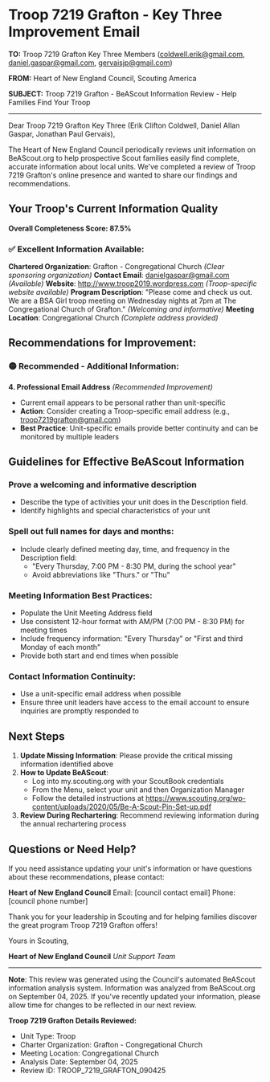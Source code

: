 # Troop 7219 Grafton - Key Three Improvement Email

**TO:** Troop 7219 Grafton Key Three Members (coldwell.erik@gmail.com, daniel.gaspar@gmail.com, gervaisjp@gmail.com)

**FROM:** Heart of New England Council, Scouting America

**SUBJECT:** Troop 7219 Grafton - BeAScout Information Review - Help Families Find Your Troop

---

Dear Troop 7219 Grafton Key Three (Erik Clifton Coldwell, Daniel Allan Gaspar, Jonathan Paul Gervais),

The Heart of New England Council periodically reviews unit information on BeAScout.org to help prospective Scout families easily find complete, accurate information about local units. We've completed a review of Troop 7219 Grafton's online presence and wanted to share our findings and recommendations.

## Your Troop's Current Information Quality

**Overall Completeness Score: 87.5%**

### ✅ **Excellent Information Available:**
**Chartered Organization**: Grafton - Congregational Church *(Clear sponsoring organization)*
**Contact Email**: danielgaspar@gmail.com *(Available)*
**Website**: http://www.troop2019.wordpress.com *(Troop-specific website available)*
**Program Description**: "Please come and check us out. We are a BSA Girl troop meeting on Wednesday nights at 7pm at The Congregational Church of Grafton." *(Welcoming and informative)*
**Meeting Location**: Congregational Church *(Complete address provided)*

## Recommendations for Improvement:

### 🟡 **Recommended - Additional Information:**

**4. Professional Email Address** *(Recommended Improvement)*
- Current email appears to be personal rather than unit-specific
- **Action**: Consider creating a Troop-specific email address (e.g., troop7219grafton@gmail.com)
- **Best Practice**: Unit-specific emails provide better continuity and can be monitored by multiple leaders

## Guidelines for Effective BeAScout Information

### **Prove a welcoming and informative description**
- Describe the type of activities your unit does in the Description field.
- Identify highlights and special characteristics of your unit

### **Spell out full names for days and months:**
- Include clearly defined meeting day, time, and frequency in the Description field:
  - "Every Thursday, 7:00 PM - 8:30 PM, during the school year"
  - Avoid abbreviations like "Thurs." or "Thu"

### **Meeting Information Best Practices:**
- Populate the Unit Meeting Address field
- Use consistent 12-hour format with AM/PM (7:00 PM - 8:30 PM) for meeting times
- Include frequency information: "Every Thursday" or "First and third Monday of each month"
- Provide both start and end times when possible

### **Contact Information Continuity:**
- Use a unit-specific email address when possible
- Ensure three unit leaders have access to the email account to ensure inquiries are promptly responded to

## Next Steps

1. **Update Missing Information**: Please provide the critical missing information identified above
2. **How to Update BeAScout**: 
   - Log into my.scouting.org with your ScoutBook credentials
   - From the Menu, select your unit and then Organization Manager
   - Follow the detailed instructions at
     https://www.scouting.org/wp-content/uploads/2020/05/Be-A-Scout-Pin-Set-up.pdf
3. **Review During Rechartering**: Recommend reviewing information during the annual rechartering process

## Questions or Need Help?

If you need assistance updating your unit's information or have questions about these recommendations, please contact:

**Heart of New England Council**
Email: [council contact email]
Phone: [council phone number]

Thank you for your leadership in Scouting and for helping families discover the great program Troop 7219 Grafton offers!

Yours in Scouting,

**Heart of New England Council**
*Unit Support Team*

---

**Note**: This review was generated using the Council's automated BeAScout information analysis system. Information was analyzed from BeAScout.org on September 04, 2025. If you've recently updated your information, please allow time for changes to be reflected in our next review.

**Troop 7219 Grafton Details Reviewed:**
- Unit Type: Troop
- Charter Organization: Grafton - Congregational Church
- Meeting Location: Congregational Church
- Analysis Date: September 04, 2025
- Review ID: TROOP_7219_GRAFTON_090425